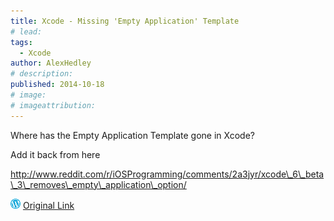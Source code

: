 ```yaml
---
title: Xcode - Missing 'Empty Application' Template
# lead:
tags:
  - Xcode
author: AlexHedley
# description:
published: 2014-10-18
# image:
# imageattribution:
---
```


Where has the Empty Application Template gone in Xcode?

Add it back from here

http://www.reddit.com/r/iOSProgramming/comments/2a3jyr/xcode\_6\_beta\_3\_removes\_empty\_application\_option/

![Wordpress](../images/wordpress.png "Wordpress") [Original Link](https://alexhedley.wordpress.com/2014/10/18/xcode-missing-empty-application-template/)
